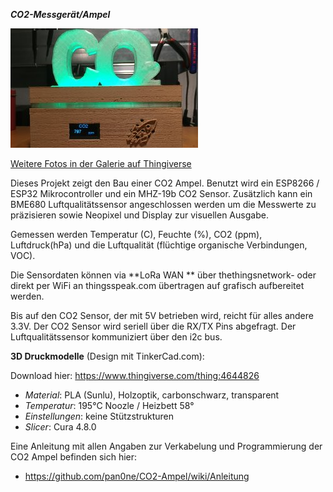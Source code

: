 ***CO2-Messgerät/Ampel***

![CO2-Ampel_Galerie](images/CO2-Meter2.jpg)

[Weitere Fotos in der Galerie auf Thingiverse](https://www.thingiverse.com/thing:4644826)

Dieses Projekt zeigt den Bau einer CO2 Ampel.
Benutzt wird ein ESP8266 / ESP32 Mikrocontroller und ein MHZ-19b CO2 Sensor. Zusätzlich kann ein BME680 Luftqualitätssensor angeschlossen werden um die Messwerte zu präzisieren sowie Neopixel und Display zur visuellen Ausgabe.  

Gemessen werden Temperatur (C), Feuchte (%), CO2 (ppm), Luftdruck(hPa) und die Luftqualität (flüchtige organische Verbindungen, VOC).

Die Sensordaten können via **LoRa WAN ** über thethingsnetwork- oder direkt per WiFi an  thingsspeak.com übertragen auf  grafisch aufbereitet werden.

Bis auf den CO2 Sensor, der mit 5V betrieben wird, reicht für alles andere 3.3V. Der CO2 Sensor wird seriell über die RX/TX Pins abgefragt. Der Luftqualitätssensor kommuniziert über den i2c bus.

**3D Druckmodelle**
(Design mit TinkerCad.com):

Download hier: https://www.thingiverse.com/thing:4644826

- *Material*:   PLA (Sunlu), Holzoptik, carbonschwarz, transparent
- *Temperatur*: 195°C Noozle / Heizbett 58°
- *Einstellungen*: keine Stützstrukturen
- *Slicer*: Cura 4.8.0

Eine Anleitung mit allen Angaben zur Verkabelung und Programmierung der CO2 Ampel befinden sich hier:

- https://github.com/pan0ne/CO2-Ampel/wiki/Anleitung
